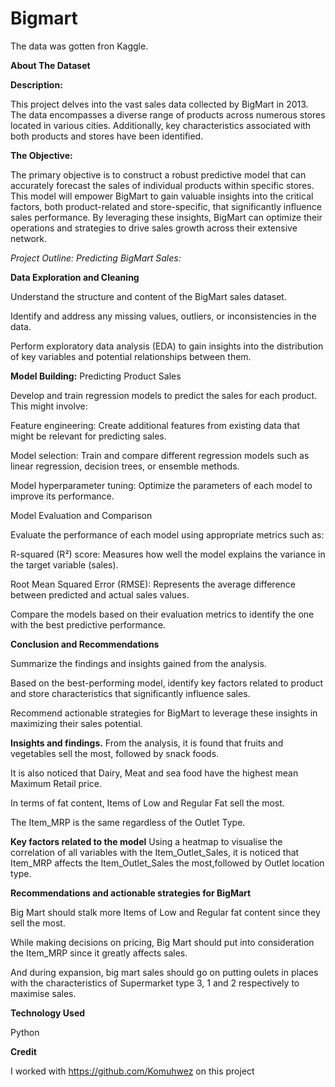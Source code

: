 # Bigmart

The data was gotten fron Kaggle.


**About The Dataset**

**Description:**

This project delves into the vast sales data collected by BigMart in 2013. The data encompasses a diverse range of products across numerous stores located in various cities. Additionally, key characteristics associated with both products and stores have been identified.

**The Objective:**

The primary objective is to construct a robust predictive model that can accurately forecast the sales of individual products within specific stores. This model will empower BigMart to gain valuable insights into the critical factors, both product-related and store-specific, that significantly influence sales performance. By leveraging these insights, BigMart can optimize their operations and strategies to drive sales growth across their extensive network.

*Project Outline: Predicting BigMart Sales:*

**Data Exploration and Cleaning**

Understand the structure and content of the BigMart sales dataset.

Identify and address any missing values, outliers, or inconsistencies in the data.

Perform exploratory data analysis (EDA) to gain insights into the distribution of key variables and potential relationships between them.

**Model Building:**
 Predicting Product Sales

Develop and train regression models to predict the sales for each product. This might involve:

Feature engineering: Create additional features from existing data that might be relevant for predicting sales.

Model selection: Train and compare different regression models such as linear regression, decision trees, or ensemble methods.

Model hyperparameter tuning: Optimize the parameters of each model to improve its performance.

Model Evaluation and Comparison

Evaluate the performance of each model using appropriate metrics such as:

R-squared (R²) score: Measures how well the model explains the variance in the target variable (sales).

Root Mean Squared Error (RMSE): Represents the average difference between predicted and actual sales values.

Compare the models based on their evaluation metrics to identify the one with the best predictive performance.

**Conclusion and Recommendations**

Summarize the findings and insights gained from the analysis.

Based on the best-performing model, identify key factors related to product and store characteristics that significantly influence sales.

Recommend actionable strategies for BigMart to leverage these insights in maximizing their sales potential.


**Insights and findings.**
From the analysis, it is found that fruits and vegetables sell the most, followed by snack foods.

It is also noticed that Dairy, Meat and sea food have the highest mean Maximum Retail price.

In terms of fat content, Items of Low and Regular Fat sell the most.

The Item_MRP is the same regardless of the Outlet Type.


**Key factors related to the model**
Using a heatmap to visualise the correlation of all variables with the Item_Outlet_Sales, it is noticed that Item_MRP affects the Item_Outlet_Sales the most,followed by Outlet location type.


**Recommendations and actionable strategies for BigMart**

Big Mart should stalk more Items of Low and Regular fat content since they sell the most.

While making decisions on pricing, Big Mart should put into consideration the Item_MRP since it greatly affects sales.

And during expansion, big mart sales should go on putting oulets in places with the characteristics of Supermarket type 3, 1 and 2 respectively to maximise sales.

**Technology Used**

Python

**Credit**

I worked with https://github.com/Komuhwez on this project
